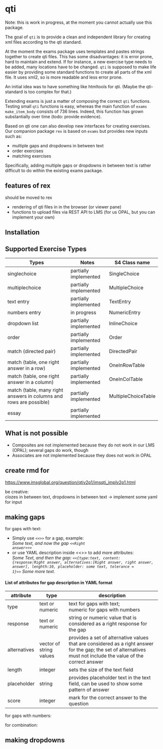 
<!-- README.md is generated from README.Rmd. Please edit that file -->
<!-- badges: start -->
<!-- badges: end -->

# qti

Note: this is work in progress, at the moment you cannot actually use
this package.

The goal of `qti` is to provide a clean and independent library for
creating xml files according to the qti standard.

At the moment the exams package uses templates and pastes strings
together to create qti files. This has some disadvantages: it is error
prone, hard to maintain and extend. If for instance, a new exercise type
needs to be added, many locations have to be changed. `qti` is supposed
to make life easier by providing some standard functions to create all
parts of the xml file. It uses xml2, so is more readable and less error
prone.

An initial idea was to have something like htmltools for qti. (Maybe the
qti-standard is too complex for that.)

Extending exams is just a matter of composing the correct `qti`
functions. Testing small `qti` functions is easy, whereas the main
function of `exams` `make_item_body` consists of 736 lines. Indeed, this
function has grown substantially over time (todo: provide evidence).

Based on qti one can also develop new interfaces for creating exercises.
Our companion package `rex` is based on `exams` but provides new inputs
such as:

-   multiple gaps and dropdowns in between text
-   order exercises
-   matching exercises

Specifically, adding multiple gaps or dropdowns in between text is
rather difficult to do within the existing exams package.

## features of rex

should be moved to rex

-   rendering of qti files in in the browser (or viewer pane)
-   functions to upload files via REST API to LMS (for us OPAL, but you
    can implement your own)

## Installation

## Supported Exercise Types

| Types                                                              | Notes                 | S4 Class name       |
|--------------------------------------------------------------------|-----------------------|---------------------|
| singlechoice                                                       | partially implemented | SingleChoice        |
| multiplechoice                                                     | partially implemented | MultipleChoice      |
| text entry                                                         | partially implemented | TextEntry           |
| numbers entry                                                      | in progress           | NumericEntry        |
| dropdown list                                                      | partially implemented | InlineChoice        |
| order                                                              | partially implemented | Order               |
| match (directed pair)                                              | partially implemented | DirectedPair        |
| match (table, one right answer in a row)                           | partially implemented | OneInRowTable       |
| match (table, one right answer in a column)                        | partially implemented | OneInColTable       |
| match (table, many right answers in columns and rows are possible) | partially implemented | MultipleChoiceTable |
| essay                                                              | partially implemented |                     |

## What is not possible

-   Composites are not implemented because they do not work in our LMS
    (OPAL); several gaps do work, though
-   Associates are not implemented because they does not work in OPAL

## create rmd for

<https://www.imsglobal.org/question/qtiv2p1/imsqti_implv2p1.html>

be creative:  
clozes in between text, dropdowns in between text -\> implement some
yaml for input

## making gaps

for gaps with text:  
- Simply use <code>\<\<\>\></code> for a gap, example:  
*Some text, and now the gap <code>\<\<Right answer\>\>\></code>*  
- or use YAML description inside \<\<\>\> to add more attributes:  
*Some Text, and then the gap: <code>\<\<{type:text, content:
{response:Right answer, alternatives:\[Right answer, right answer,
answer\], lenghth:10, placeholder: some text, tolerance = 1}\>\></code>
Some more text.*

#### List of attributes for gap description in YAML format

| attribute    | type                    | description                                                                                                                                                      |
|--------------|-------------------------|------------------------------------------------------------------------------------------------------------------------------------------------------------------|
| type         | text or numeric         | text for gaps with text;<br />numeric for gaps with numbers                                                                                                      |
| response     | text or numeric         | string or numeric value that is considered as a right response for the gap                                                                                       |
| alternatives | vector of string values | provides a set of alternative values that are considered as a right answer for the gap; the set of alternatives must not include the value of the correct answer |
| length       | integer                 | sets the size of the text field                                                                                                                                  |
| placeholder  | string                  | provides placeholder text in the text field, can be used to show some pattern of answer                                                                          |
| score        | integer                 | mark for the correct answer to the question                                                                                                                      |

for gaps with numbers:

for combination:

## making dropdowns
